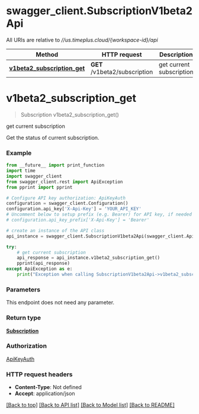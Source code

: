 # swagger_client.SubscriptionV1beta2Api

All URIs are relative to *//us.timeplus.cloud/{workspace-id}/api*

Method | HTTP request | Description
------------- | ------------- | -------------
[**v1beta2_subscription_get**](SubscriptionV1beta2Api.md#v1beta2_subscription_get) | **GET** /v1beta2/subscription | get current subscription

# **v1beta2_subscription_get**
> Subscription v1beta2_subscription_get()

get current subscription

Get the status of current subscription.

### Example
```python
from __future__ import print_function
import time
import swagger_client
from swagger_client.rest import ApiException
from pprint import pprint

# Configure API key authorization: ApiKeyAuth
configuration = swagger_client.Configuration()
configuration.api_key['X-Api-Key'] = 'YOUR_API_KEY'
# Uncomment below to setup prefix (e.g. Bearer) for API key, if needed
# configuration.api_key_prefix['X-Api-Key'] = 'Bearer'

# create an instance of the API class
api_instance = swagger_client.SubscriptionV1beta2Api(swagger_client.ApiClient(configuration))

try:
    # get current subscription
    api_response = api_instance.v1beta2_subscription_get()
    pprint(api_response)
except ApiException as e:
    print("Exception when calling SubscriptionV1beta2Api->v1beta2_subscription_get: %s\n" % e)
```

### Parameters
This endpoint does not need any parameter.

### Return type

[**Subscription**](Subscription.md)

### Authorization

[ApiKeyAuth](../README.md#ApiKeyAuth)

### HTTP request headers

 - **Content-Type**: Not defined
 - **Accept**: application/json

[[Back to top]](#) [[Back to API list]](../README.md#documentation-for-api-endpoints) [[Back to Model list]](../README.md#documentation-for-models) [[Back to README]](../README.md)

